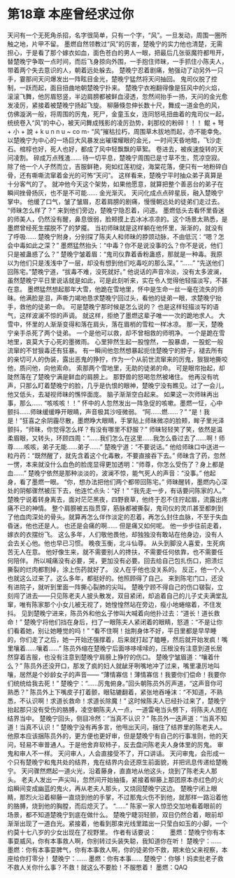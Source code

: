 # 第18章 本座曾经求过你
天问有一个无死角杀招，名字很简单，只有一个字，“风”。一旦发动，周围一圈所触之地，片甲不留。
墨燃自然领教过“风”的厉害，楚晚宁的实力他也清楚，无需担心，于是看了那个嫁衣如血，面色苍白的男人一眼，把最后几张驱魔符都甩开，替楚晚宁争取一点时间，而后飞身掠向外围，一手抱住师昧，一手抓住小陈夫人，带着两个失去意识的人，朝着远处躲去。
楚晚宁忍着剧痛，勉强动了动另外一只手，霎那间天问爆发出一阵眩目金光，楚晚宁猛然将天问抽回。
鬼司仪脱了控制，一跃而起，面目扭曲地朝楚晚宁扑来。
楚晚宁衣袍翻得像是狂风中的火焰，滚滚飞舞，他厉眉怒竖，半边肩膀都被鲜血浸透，忽然间抬手一扬，天问的金光愈发凌厉，紧接着被楚晚宁扬起飞旋。
柳藤倏忽伸长数十尺，舞成一道金色的风，仿佛漩涡一般，将周围的厉鬼，死尸，金童玉女，连同怒吼扭曲着的鬼司仪一起，统统卷入“风”的中心，被天问舞成残影的凌厉劲势，刹那绞的粉碎！！！
鲲 + 弩 + 小 + 說 +  k u n n u ~ co m-
“风”摧枯拉朽，周围草木拔地而起，亦不能幸免。
以楚晚宁为中心的一场巨大风暴发出璀璨耀眼的金光，一时间天昏地暗，飞沙走石。棺椁也好，死人也好，都成了风中轻飘飘的草絮。
卷进去，被疾速旋转的天问凌割。
碎成万点残渣……
待一切平息，楚晚宁周围已是寸草不生，荒凉空寂。
除了他一个人孑然而立，吉服鲜艳，宛如红莲初绽，海棠花落，便只有一地粉碎白骨，还有嘶嘶流窜着金光的可怖“天问”。
这样看来，楚晚宁平时抽众弟子真算是十分客气的了。
就冲他今天这个架势，如果他愿意，就算把整个善恶台的弟子在瞬间挫骨扬灰，也不是不可能……
金光渐灭。
天问化成点点碎星辰，融入楚晚宁掌中。
他缓了口气，皱了皱眉，忍着肩膀的剧痛，慢慢朝远处的徒弟们走过去。
“师昧怎么样了？”
来到他们旁边，楚晚宁隐忍着，问道。
墨燃低头去看怀里昏迷的师美人，仍然没有醒，鼻息很弱，脸颊摸上去冰冰凉凉的。这个场景太熟悉，是墨燃曾经死生摆脱不了的梦魇。
当初师昧就是这样躺在他怀里，渐渐的，就没有了呼吸……
楚晚宁附身，分别探了陈夫人和师昧的脖颈动脉，不由低沉：“嗯？怎会中毒如此之深？”
墨燃猛然抬头：“中毒？你不是说没事的么？你不是说，他们只是被蛊惑了么？”
楚晚宁皱着眉：“鬼司仪靠着香粉蛊惑，那就是一种毒。我原以为他们只是浅浅中了一层，却没有想到他们吃毒吃的那么深。”
“……”
“先送他们回陈宅。”楚晚宁道，“拔毒不难，没死就好。”
他说话的声音冷淡，没有太多波澜，虽然楚晚宁平日里说话就是如此，可是此刻听来，实在令人觉得他轻描淡写，不甚在意。
墨燃猛然想起那年大雪，他跪在雪地里，怀中是生命一丝一毫在流失的师昧。他满脸是泪，声嘶力竭地恳求楚晚宁回过头，看他的徒弟一眼，求楚晚宁抬手，救他的徒弟一命。
可是楚晚宁那时候是怎么说的？
也是这样轻描淡写的语气，这样波澜不惊的声调。
就这样，拒绝了墨燃这辈子唯一一次的跪地求人。
大雪中，怀里的人渐渐变得和落在肩头，落在眉梢的雪粒一样冰凉。
那一天，楚晚宁亲手杀死了两个徒弟。
一个是他可以救，却不曾相救的师明净。
一个是跪在雪地里，哀莫大于心死的墨微雨。
心里猝然生起一股惶然，一股暴虐，一股蛇一般流窜的不甘狠毒还有狂暴。
有一瞬间他忽然想暴起扼住楚晚宁的脖子，褪去所有的亲切可人的伪装，露出恶鬼的狰狞，作为一个从前世流窜来的厉鬼，狠狠地撕咬他，质问他，向他索命。
索那两个雪地里，无助的徒弟的命。
可是眼帘抬起，却陡然落在了楚晚宁满是鲜血的肩膀上。
那野兽的怒喝忽然被堵住。
他再没有吭声，只那么盯着楚晚宁的脸，几乎是仇恨的眼神，楚晚宁没有瞧见。过了一会儿，他又低头，去凝视师昧的憔悴面庞。
脑子渐渐空白起来。
如果这一次师昧再出事，那么……
“咳咳咳！！”
怀中的人忽然发出一阵急促的咳嗽。墨燃一怔，心中颤抖……师昧缓缓睁开眼睛，声音极其沙哑微弱。
“阿……燃……？”
“是！我是！”狂喜之余阴霾尽散，墨燃睁大眼睛，手掌贴上师昧微凉的脸颊，眸子里光泽颤抖，“师昧，你觉得怎么样？有没有哪里不舒服？”
师昧轻轻笑了笑，依然是温柔眉眼，又转头，环顾四周：“……我们怎么在这里……我怎么昏过去了……啊！师尊……咳咳，弟子无能……弟子……”
楚晚宁道：“不要说话。”
他给师昧口中送进一粒丹药：“既然醒了，就先含着这个化毒散，不要直接吞下去。”
师昧含了药，忽然一愣，本来就没什么血色的脸庞显得更加透明：“师尊，你怎么受伤了？身上都是血……”
楚晚宁依然是那种淡淡的，波澜不惊，能气死人的声音：“没事。”
他起身，看了墨燃一眼。
“你，想办法把他们两个都带回陈宅。”
师昧醒转，墨燃内心深处的阴郁骤然被压下去，他连忙点头：“好！”
“我先走一步，有话要问陈家的人。”
楚晚宁说着转身离去，面对茫茫黑夜，四野衰草，他终于忍不住拧起眉，流露出疼痛不已的神情。
整个肩膀被五指贯穿，筋脉都被撕裂，鬼司仪的灵爪甚至都刺到了他血肉深处的骨头。就算再怎么佯作淡定的忍着，再怎么封住血脉，不至于失血昏迷，他也还是人。
也还是会痛的啊……
但是痛又如何呢。
他一步步往前走着，嫁衣的衣摆纷飞。
这么多年，人们敬他畏他，却独独没有敢站在他身边，没有人会去关心他。他也早已习惯。
晚夜玉衡，北斗仙尊。
从头到脚没人喜爱，生死病苦无人在意。
他好像生来，就不需要别人的搀扶，不需要任何依靠，也不需要任何陪伴。
所以喊痛没有必要，哭，更加没有必要。回去给自己包扎伤口，把溃烂撕裂的烂肉都割掉，涂上伤药就好了。
没人在乎他也没关系的。
反正，他一个人也就这么过来了。这么多年，都挺好的。他照顾得了自己。
来到陈宅门口，还没有进院子，就听到里面一阵撕心裂肺的尖叫。
楚晚宁顾不得自己的伤口皲裂，立刻闯了进去——只见陈老夫人披头散发，双目紧闭，却追着自己的儿子丈夫满堂乱窜，唯有陈家那个小女儿被无视了，她惶惶然站在旁边，瘦小地蜷缩着，不住发抖。
见到楚晚宁进来，陈员外和他幺子惨叫大喊着向他扑过去：“道长！道长救命！”
楚晚宁将他们挡在身后，扫了一眼陈夫人紧闭着的眼睛，怒道：“不是让你们看着她，别让她睡觉的吗！”
“看不住啊！拙荆身体不好，平日里都是早早睡的，你们走了之后，她一开始还强撑着，后来就打起了瞌睡，然后就开始发疯！嘴里嚷着……嚷着……”
陈员外缩在楚晚宁后面哆哆嗦嗦的，压根没有注意到道长居然穿着吉服，也没有注意到楚晚宁肩膀上狰狞的伤口。
楚晚宁皱眉道：“嚷着什么？”
陈员外还没开口，那发了疯的妇人就龇牙咧嘴地冲了过来，嘴里凄厉地叫嚷，居然是个妙龄女子的声音——
“薄情寡信！薄情寡信！我要你们偿命！我要你们统统给我去死！”
楚晚宁：“……厉鬼俯身。”回头朝陈员外厉声道，“这声音你可熟悉？”
陈员外上下嘴皮子打着颤，眼轱辘翻着，紧张地吞唾沫：“不知道，不熟悉，不认识啊！求道长救命！求道长除魔！”
这时候陈夫人已经扑过来了，楚晚宁抬起那只没有受伤的胳膊，凌空朝陈夫人一点，一道雷电当头劈下，将陈夫人困在结界当中。
楚晚宁回头，侧目冷然：“当真不认识？”
陈员外一迭声道：“当真不知道！当真不认识！”
楚晚宁没有再多言，他甩出天问，捆住了结界里的陈老夫人。
他原本应该捆陈员外的，更方便也更好审，但是楚晚宁有自己的行事准则，他的天问，轻易不审普通人。于是他舍弃软柿子，反去盘问陈老夫人身体里的厉鬼。
审鬼和审人不一样。
天问审人，人会直接受不了，开口讲话。
天问审鬼，会形成一个只有楚晚宁和鬼共处的结界，鬼在结界内会还原生前面貌，并把讯息传递给楚晚宁。
天问骤然燃起一道火光，沿着藤身，直直地从他这头，烧到了陈老夫人那头。
老夫人发出一声尖叫，忽然间开始抽搐，紧接着柳藤上那团原本赤红色的火焰瞬间变成幽蓝的鬼火，再从老夫人那头，又烧回楚晚宁这边。
楚晚宁闭上眼睛，那烈火沿着柳藤一直烧到他的手掌，不过那鬼火伤不到他，就那样一路沿着他的胳膊，烧到他的胸膛，而后熄灭了。
“……”
陈家一家人惊恐交加地看着眼前的场景，都不知道楚晚宁到底在做什么。
楚晚宁睫羽轻颤，双目仍然合着，眼前却渐渐出现了一道白光。紧接着，他看到那束光线里踏出一只莹白如玉的小脚，一个约莫十七八岁的少女出现在了视野里。
作者有话要说：　　
墨燃：楚晚宁你有本事耍威风，你有本事救人啊，你别转过头装失聪，我知道你在听！
楚晚宁：……
墨燃：你有本事耍脾气，你有本事救人啊，你的徒弟你不救，期末伯父来视察，本座给你打零分！
楚晚宁：……
墨燃：你有本事……
楚晚宁：你够！妈卖批老子救不救人关你什么事？不救！就这么不要脸！不服憋着！
墨燃：QAQ
